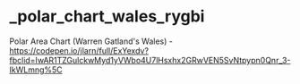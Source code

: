 # _polar_chart_wales_rygbi
Polar Area Chart (Warren Gatland's Wales) - https://codepen.io/jlarn/full/ExYexdv?fbclid=IwAR1TZGulckwMyd1yVWbo4U7lHsxhx2GRwVEN5SvNtpypn0Qnr_3-IkWLmng%5C 
